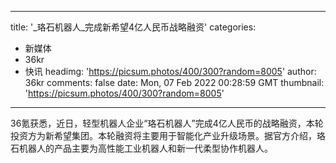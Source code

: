 
---
title: '_珞石机器人_完成新希望4亿人民币战略融资'
categories: 
 - 新媒体
 - 36kr
 - 快讯
headimg: 'https://picsum.photos/400/300?random=8005'
author: 36kr
comments: false
date: Mon, 07 Feb 2022 00:28:59 GMT
thumbnail: 'https://picsum.photos/400/300?random=8005'
---

<div>   
36氪获悉，近日，轻型机器人企业“珞石机器人”完成4亿人民币的战略融资，本轮投资方为新希望集团。本轮融资将主要用于智能化产业升级场景。据官方介绍，珞石机器人的产品主要为高性能工业机器人和新一代柔型协作机器人。  
</div>
            